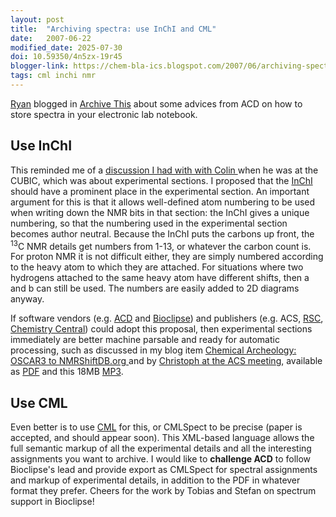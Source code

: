 ```yaml
---
layout: post
title:  "Archiving spectra: use InChI and CML"
date:   2007-06-22
modified_date: 2025-07-30
doi: 10.59350/4n5zx-19r45
blogger-link: https://chem-bla-ics.blogspot.com/2007/06/archiving-spectra-use-inchi-and-cml.html
tags: cml inchi nmr
---
```


[Ryan](http://acdlabs.typepad.com/my_weblog/) blogged in [Archive This](http://acdlabs.typepad.com/my_weblog/2007/06/archive_this.html)
about some advices from ACD on how to store spectra in your electronic lab notebook.

## Use InChI

This reminded me of a [discussion I had with with Colin <i class="fa-solid fa-recycle fa-xs"></i>](https://chem-bla-ics.linkedchemistry.info/2007/02/01/rsc-first-publisher-to-go-semantic.html)
when he was at the CUBIC, which was about experimental sections. I proposed that the [InChI](http://www.iupac.org/inchi/) should have a
prominent place in the experimental section. An important argument for this is that it allows well-defined atom numbering to be used when
writing down the NMR bits in that section: the InChI gives a unique numbering, so that the numbering used in the experimental section
becomes author neutral. Because the InChI puts the carbons up front, the <sup>13</sup>C NMR details get numbers from 1-13, or whatever
the carbon count is. For proton NMR it is not difficult either, they are simply numbered according to the heavy atom to which they are
attached. For situations where two hydrogens attached to the same heavy atom have different shifts, then a and b can still be used.
The numbers are easily added to 2D diagrams anyway.

If software vendors (e.g. [ACD](http://www.acdlabs.com/) and [Bioclipse](http://bioclipse.net/)) and publishers (e.g. ACS,
[RSC](http://www.rsc.org/Publishing/Journals/ProjectProspect/), [Chemistry Central](http://www.chemistrycentral.com/)) could adopt this
proposal, then experimental sections immediately are better machine parsable and ready for automatic processing, such as discussed in
my blog item [Chemical Archeology: OSCAR3 to NMRShiftDB.org <i class="fa-solid fa-recycle fa-xs"></i>](https://chem-bla-ics.linkedchemistry.info/2006/09/08/chemical-archeology-oscar3-to.html)
and by [Christoph at the ACS meeting](http://www.acscinf.org/dbx/mtgs/232nm/232cinfprogram.asp), available as
[PDF](http://acscinf.org/docs/meetings/232nm/presentations/232nm101.pdf) and this 18MB
[MP3](http://acscinf.org/docs/meetings/232nm/presentations/232nm101.mp3).

## Use CML

Even better is to use [CML](http://en.wikipedia.org/wiki/Chemical_Markup_Language) for this, or CMLSpect to be precise (paper is accepted,
and should appear soon). This XML-based language allows the full semantic markup of all the experimental details and all the interesting
assignments you want to archive. I would like to **challenge ACD** to follow Bioclipse's lead and provide export as CMLSpect for spectral
assignments and markup of experimental details, in addition to the PDF in whatever format they prefer. Cheers for the work by Tobias
and Stefan on spectrum support in Bioclipse!
